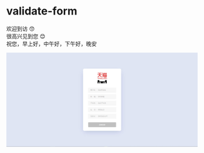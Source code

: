 # validate-form

欢迎到访 :kissing_smiling_eyes:<br/>
很高兴见到您 :blush:<br/>
祝您，早上好，中午好，下午好，晚安

![index](https://github.com/Mr-LiXianSheng/validate-form/blob/master/images/img.jpg "天猫注册")